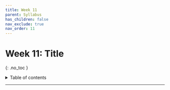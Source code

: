 ```yaml
---
title: Week 11
parent: Syllabus
has_children: false
nav_exclude: true
nav_order: 11
---
```


# Week 11: Title
{: .no_toc }

<details closed markdown="block">
  <summary>
    Table of contents
  </summary>
  {: .text-delta }
1. TOC
{:toc}
</details>

---

<!-- ########################################################################### -->

<!-- # Class - Monday, Nov. 8

<details closed markdown="block">
  <summary>Details</summary>

**Error and Power**

  + [**Class Notes**](Class2/W10.C2_Error_power.html){: target="blank"}
  + **In-Class Exercise** - [(zipped .Rmd)](Class2/W10.C2-Exercise_Power.Rmd.zip) - [(html)](W10.C2-Exercise_Power.html){: target="blank"}

</details> -->

<!-- ########################################################################### -->

<!-- ########################################################################### -->

<!-- # Class - Thursday, Nov. 11

<details closed markdown="block">
  <summary>Details</summary>

</details> -->

<!-- ########################################################################### -->

<!-- ########################################################################### -->

<!-- # Recitation - Friday, Nov. 12

<details closed markdown="block">
  <summary>Details</summary>

</details> -->

<!-- ########################################################################### -->
